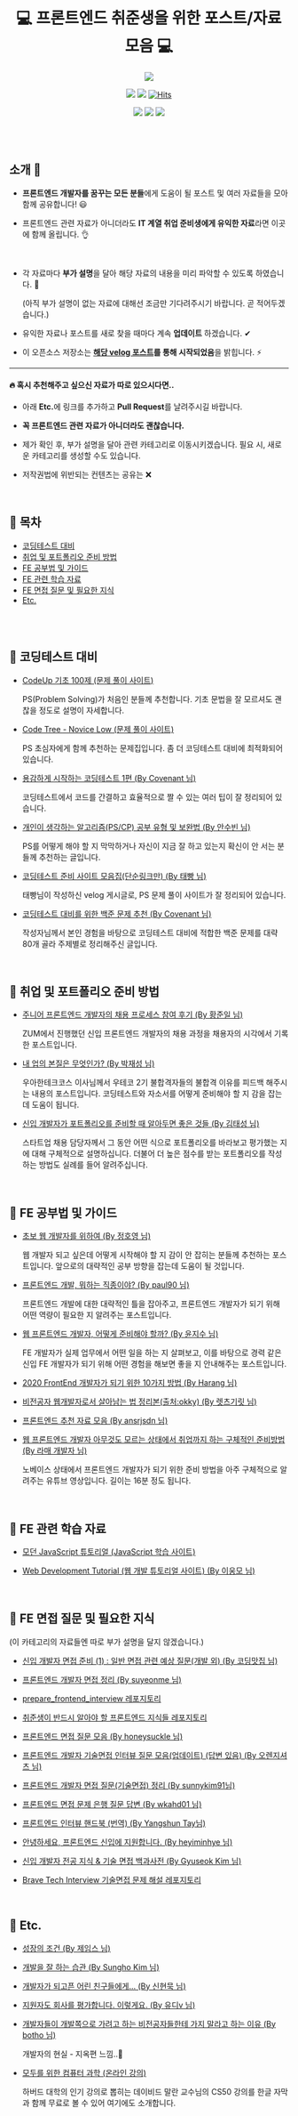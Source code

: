 <div align=center>

# 💻 프론트엔드 취준생을 위한 포스트/자료 모음 💻

<img src="img/frontend-ge5c7571e3_640.png"></img>

<img src="https://img.shields.io/badge/author-SangYoonLee-lightgrey"></a>
<img src="https://img.shields.io/apm/l/vim-mode"></a>
[![Hits](https://hits.seeyoufarm.com/api/count/incr/badge.svg?url=https%3A%2F%2Fgithub.com%2FSangYoonLee1231%2Fcontent-list-for-frontend-dreamers&count_bg=%2379C83D&title_bg=%23555555&icon=&icon_color=%23E7E7E7&title=hits&edge_flat=false)](https://hits.seeyoufarm.com)

<img src="https://img.shields.io/github/watchers/SangYoonLee1231/content-list-for-frontend-dreamers?style=social"></a>
<img src="https://img.shields.io/github/stars/SangYoonLee1231/content-list-for-frontend-dreamers?style=social"></a>
<img src="https://img.shields.io/github/forks/SangYoonLee1231/content-list-for-frontend-dreamers?style=social"></a>

<br/>

</div>

<br/>

## 소개 💬

- <strong>프론트엔드 개발자를 꿈꾸는 모든 분들</strong>에게 도움이 될 포스트 및 여러 자료들을 모아 함께 공유합니다! 😃

- 프론트엔드 관련 자료가 아니더라도 <strong>IT 계열 취업 준비생에게 유익한 자료</strong>라면 이곳에 함께 올립니다. 👌

<br/>

- 각 자료마다 <strong>부가 설명</strong>을 달아 해당 자료의 내용을 미리 파악할 수 있도록 하였습니다. 🔖

  (아직 부가 설명이 없는 자료에 대해선 조금만 기다려주시기 바랍니다. 곧 적어두겠습니다.)

- 유익한 자료나 포스트를 새로 찾을 때마다 계속 <strong>업데이트</strong> 하겠습니다. ✔

- 이 오픈소스 저장소는 <strong><a href="https://velog.io/@sylagape1231/프론트엔드-취준생을-위한-게시글자료-모음">해당 velog 포스트</a>를 통해 시작되었음</strong>을 밝힙니다. ⚡

---

#### 🔥 혹시 추천해주고 싶으신 자료가 따로 있으시다면..

- 아래 <strong>Etc.</strong>에 링크를 추가하고 <strong>Pull Request</strong>를 날려주시길 바랍니다.

- <strong>꼭 프론트엔드 관련 자료가 아니더라도 괜찮습니다.</strong>

- 제가 확인 후, 부가 설명을 달아 관련 카테고리로 이동시키겠습니다. 필요 시, 새로운 카테고리를 생성할 수도 있습니다.

- 저작권법에 위반되는 컨텐츠는 공유는 ❌

<br/>

## 📖 목차

- <a href="https://github.com/SangYoonLee1231/content-list-for-frontend-dreamers#-%EC%BD%94%EB%94%A9%ED%85%8C%EC%8A%A4%ED%8A%B8-%EB%8C%80%EB%B9%84">코딩테스트 대비</a>
- <a href="https://github.com/SangYoonLee1231/content-list-for-frontend-dreamers#-%EC%B7%A8%EC%97%85-%EB%B0%8F-%ED%8F%AC%ED%8A%B8%ED%8F%B4%EB%A6%AC%EC%98%A4-%EC%A4%80%EB%B9%84-%EB%B0%A9%EB%B2%95">취업 및 포트폴리오 준비 방법</a>
- <a href="https://github.com/SangYoonLee1231/content-list-for-frontend-dreamers#-fe-%EA%B3%B5%EB%B6%80%EB%B2%95-%EB%B0%8F-%EA%B0%80%EC%9D%B4%EB%93%9C">FE 공부법 및 가이드</a>
- <a href="https://github.com/SangYoonLee1231/content-list-for-frontend-dreamers#-fe-%EA%B4%80%EB%A0%A8-%ED%95%99%EC%8A%B5-%EC%9E%90%EB%A3%8C">FE 관련 학습 자료</a>
- <a href="https://github.com/SangYoonLee1231/content-list-for-frontend-dreamers#-fe-%EB%A9%B4%EC%A0%91-%EC%A7%88%EB%AC%B8-%EB%B0%8F-%ED%95%84%EC%9A%94%ED%95%9C-%EC%A7%80%EC%8B%9D">FE 면접 질문 및 필요한 지식</a>
- <a href="https://github.com/SangYoonLee1231/content-list-for-frontend-dreamers#-etc">Etc.</a>

<br/><br/>

## 📌 코딩테스트 대비

- <a href="https://codeup.kr/problemsetsol.php?psid=23">CodeUp 기초 100제 (문제 풀이 사이트)</a>

  PS(Problem Solving)가 처음인 분들께 추천합니다. 기초 문법을 잘 모르셔도 괜찮을 정도로 설명이 자세합니다.

- <a href="https://www.codetree.ai/missions/4">Code Tree - Novice Low (문제 풀이 사이트)</a>

  PS 초심자에게 함께 추천하는 문제집입니다. 좀 더 코딩테스트 대비에 최적화되어 있습니다.

- <a href="https://covenant.tistory.com/141">용감하게 시작하는 코딩테스트 1편 (By Covenant 님)</a>

  코딩테스트에서 코드를 간결하고 효율적으로 짤 수 있는 여러 팁이 잘 정리되어 있습니다.

- <a href="https://subinium.github.io/PS-Study-Types-and-Complements/">개인이 생각하는 알고리즘(PS/CP) 공부 유형 및 보완법 (By 안수빈 님)</a>

  PS를 어떻게 해야 할 지 막막하거나 자신이 지금 잘 하고 있는지 확신이 안 서는 분들께 추천하는 글입니다.

- <a href="https://velog.io/@jeon3029/%EC%BD%94%EB%94%A9%ED%85%8C%EC%8A%A4%ED%8A%B8-%EC%A4%80%EB%B9%84-%EC%82%AC%EC%9D%B4%ED%8A%B8-%EB%AA%A8%EC%9D%8C%EC%A7%91%EB%8B%A8%EC%88%9C%EB%A7%81%ED%81%AC%EB%A7%8C">코딩테스트 준비 사이트 모음집(단순링크만) (By 태빵 님)</a>

  태빵님이 작성하신 velog 게시글로, PS 문제 풀이 사이트가 잘 정리되어 있습니다.

- <a href="https://covenant.tistory.com/224#comment17833456">코딩테스트 대비를 위한 백준 문제 추천 (By Covenant 님)</a>

  작성자님께서 본인 경험을 바탕으로 코딩테스트 대비에 적합한 백준 문제를 대략 80개 골라 주제별로 정리해주신 글입니다.

<br/>

## 📌 취업 및 포트폴리오 준비 방법

- <a href="https://zuminternet.github.io/zum-front-recurit-review/">주니어 프론트엔드 개발자의 채용 프로세스 참여 후기 (By 황준일 님)</a>

  ZUM에서 진행했던 신입 프론트엔드 개발자의 채용 과정을 채용자의 시각에서 기록한 포스트입니다.

- <a href="https://brunch.co.kr/@javajigi/14">내 업의 본질은 무엇인가? (By 박재성 님)</a>

  우아한테크코스 이사님께서 우테코 2기 불합격자들의 불합격 이유를 피드백 해주시는 내용의 포스트입니다. 코딩테스트와 자소서를 어떻게 준비해야 할 지 감을 잡는데 도움이 됩니다.

- <a href="https://medium.com/%EC%98%A4%EC%9D%BC%EB%82%98%EC%9A%B0-%ED%8C%80-%EB%B8%94%EB%A1%9C%EA%B7%B8/%EC%A3%BC%EB%8B%88%EC%96%B4-%EA%B0%9C%EB%B0%9C%EC%9E%90%EA%B0%80-%ED%8F%AC%ED%8A%B8%ED%8F%B4%EB%A6%AC%EC%98%A4%EB%A5%BC-%EC%A4%80%EB%B9%84%ED%95%A0-%EB%95%8C-%EC%95%8C%EC%95%84%EB%91%90%EB%A9%B4-%EC%A2%8B%EC%9D%80-%EA%B2%83%EB%93%A4-ac5304a9ecb9">신입 개발자가 포트폴리오를 준비할 때 알아두면 좋은 것들 (By 김태성 님)</a>

  스타트업 채용 담당자께서 그 동안 어떤 식으로 포트폴리오를 바라보고 평가했는 지에 대해 구체적으로 설명하십니다. 더불어 더 높은 점수를 받는 포트폴리오를 작성하는 방법도 실례를 들어 알려주십니다.

<br/>

## 📌 FE 공부법 및 가이드

- <a href="https://wayhome25.github.io/etc/2017/02/21/for-junior-web-developer/">초보 웹 개발자를 위하여 (By 정호영 님)</a>

  웹 개발자 되고 싶은데 어떻게 시작해야 할 지 감이 안 잡히는 분들께 추천하는 포스트입니다. 앞으로의 대략적인 공부 방향을 잡는데 도움이 될 것입니다.

- <a href="https://seunghyun90.tistory.com/77">프론트엔드 개발, 뭐하는 직종이야? (By paul90 님)</a>

  프론트엔드 개발에 대한 대략적인 틀을 잡아주고, 프론트엔드 개발자가 되기 위해 어떤 역량이 필요한 지 알려주는 포스트입니다.

- <a href="https://medium.com/codesquad-kr/%EC%9B%B9-%ED%94%84%EB%A1%A0%ED%8A%B8%EC%97%94%EB%93%9C-%EA%B0%9C%EB%B0%9C%EC%9E%90-%EC%96%B4%EB%96%BB%EA%B2%8C-%EC%A4%80%EB%B9%84%ED%95%B4%EC%95%BC-%ED%95%A0%EA%B9%8C-5ac7bb6ff2a9">웹 프론트엔드 개발자, 어떻게 준비해야 할까? (By 윤지수 님)</a>

  FE 개발자가 실제 업무에서 어떤 일을 하는 지 살펴보고, 이를 바탕으로 경력 같은 신입 FE 개발자가 되기 위해 어떤 경험을 해보면 좋을 지 안내해주는 포스트입니다.

- <a href="https://haranglog.tistory.com/9">2020 FrontEnd 개발자가 되기 위한 10가지 방법 (By Harang 님)</a>

- <a href="https://youngban.tistory.com/16">비전공자 웹개발자로서 살아남는 법 정리본(출처:okky) (By 렛츠기릿 님)</a>

- <a href="https://velog.io/@ansrjsdn/%ED%94%84%EB%A1%A0%ED%8A%B8%EC%97%94%EB%93%9C-%EC%B6%94%EC%B2%9C-%EC%9E%90%EB%A3%8C-%EB%AA%A8%EC%9D%8C">프론트엔드 추천 자료 모음 (By ansrjsdn 님)</a>

- <a href="https://youtu.be/YbVuqWD12Ko">웹 프론트엔드 개발자 아무것도 모르는 상태에서 취업까지 하는 구체적인 준비방법 (By 라매 개발자 님)</a>

  노베이스 상태에서 프론트엔드 개발자가 되기 위한 준비 방법을 아주 구체적으로 알려주는 유튜브 영상입니다. 길이는 16분 정도 됩니다.

<br/>

## 📌 FE 관련 학습 자료

- <a href="https://poiemaweb.com/">모던 JavaScript 튜토리얼 (JavaScript 학습 사이트)</a>

- <a href="https://poiemaweb.com/">Web Development Tutorial (웹 개발 튜토리얼 사이트) (By 이웅모 님)</a>

<br/>

## 📌 FE 면접 질문 및 필요한 지식

(이 카테고리의 자료들엔 따로 부가 설명을 달지 않겠습니다.)

- <a href="https://coding-restaurant.tistory.com/137">신입 개발자 면접 준비 (1) : 일반 면접 관련 예상 질문(개발 외) (By 코딩맛집 님)</a>

- <a href="https://velog.io/@suyeonme/%ED%9B%84%EA%B8%B0-%ED%94%84%EB%A1%A0%ED%8A%B8%EC%97%94%EB%93%9C-%EA%B0%9C%EB%B0%9C%EC%9E%90-%EB%A9%B4%EC%A0%91-%EC%A0%95%EB%A6%AC">프론트엔드 개발자 면접 정리 (By suyeonme 님)</a>

- <a href="https://github.com/junh0328/prepare_frontend_interview">prepare_frontend_interview 레포지토리</a>
- <a href="https://github.com/baeharam/Must-Know-About-Frontend">취준생이 반드시 알아야 할 프론트엔드 지식들 레포지토리</a>

- <a href="https://velog.io/@honeysuckle/%EC%8B%A0%EC%9E%85-%ED%94%84%EB%A1%A0%ED%8A%B8%EC%97%94%EB%93%9C-%EB%A9%B4%EC%A0%91-%EC%A7%88%EB%AC%B8-%EB%AA%A8%EC%9D%8C">프론트엔드 면접 질문 모음 (By honeysuckle 님)</a>

- <a href="https://realmojo.tistory.com/300">프론트엔드 개발자 기술면접 인터뷰 질문 모음(업데이트) (답변 있음) (By 오렌지셔츠 님)</a>

- <a href="https://sunnykim91.tistory.com/121">프론트엔드 개발자 면접 질문(기술면접) 정리 (By sunnykim91님)</a>

- <a href="https://velog.io/@wkahd01/%ED%94%84%EB%A1%A0%ED%8A%B8%EC%97%94%EB%93%9C-%EB%A9%B4%EC%A0%91-%EB%AC%B8%EC%A0%9C-%EC%9D%80%ED%96%89-HTML-%EC%A7%88%EB%AC%B8-%EB%8B%B5%EB%B3%80#css%EC%97%90%EC%84%9C-margin%EA%B3%BC-padding%EC%9D%B4%EB%9E%80">프론트엔드 면접 문제 은행 질문 답변 (By wkahd01 님)</a>

- <a href="https://frontendinterviewhandbook.com/kr/html-questions/">프론트엔드 인터뷰 핸드북 (번역) (By Yangshun Tay님)</a>

- <a href="https://velog.io/@heyiminhye/안녕하세요-프론트엔드-신입에-지원합니다">안녕하세요, 프론트엔드 신입에 지원합니다. (By heyiminhye 님)</a>

- <a href="https://gyoogle.dev/blog/">신입 개발자 전공 지식 & 기술 면접 백과사전 (By Gyuseok Kim 님)</a>

- <a href="https://github.com/SangYoonLee1231/brave-tech-interview">Brave Tech Interview 기술면접 문제 해설 레포지토리</a>

<br/>

## 📌 Etc.

- <a href="http://jamestic.egloos.com/3288119">성장의 조건 (By 제임스 님)</a>

- <a href="https://blog.shiren.dev/2021-05-17/">개발을 잘 하는 습관 (By Sungho Kim 님)</a>

- <a href="https://brunch.co.kr/@supims/2#comment">개발자가 되고픈 어린 친구들에게... (By 신현묵 님)</a>

- <a href="https://brunch.co.kr/@goodgdg/142">지원자도 회사를 평가합니다. 이렇게요. (By 유디v 님)</a>

- <a href="https://dnf-lover.tistory.com/entry/%EA%B0%9C%EB%B0%9C%EC%9E%90%EB%93%A4%EC%9D%B4-%EA%B0%9C%EB%B0%9C%EC%AA%BD%EC%9C%BC%EB%A1%9C-%EA%B0%80%EB%A0%A4%EA%B3%A0-%ED%95%98%EB%8A%94-%EB%B9%84%EC%A0%84%EA%B3%B5%EC%9E%90%EB%93%A4%ED%95%9C%ED%85%8C-%EA%B0%80%EC%A7%80-%EB%A7%90%EB%9D%BC%EA%B3%A0-%ED%95%98%EB%8A%94-%EC%9D%B4%EC%9C%A0">개발자들이 개발쪽으로 가려고 하는 비전공자들한테 가지 말라고 하는 이유 (By botho 님)</a>

  개발자의 현실 - 지옥편 느낌..👿

- <a href="https://www.boostcourse.org/cs112">모두를 위한 컴퓨터 과학 (온라인 강의)</a>

  하버드 대학의 인기 강의로 뽑히는 데이비드 말란 교수님의 CS50 강의를 한글 자막과 함께 무료로 볼 수 있어 여기에도 소개합니다.

  <br/>
